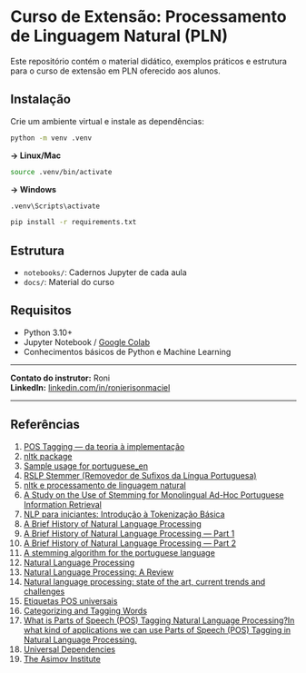 # Curso de Extensão: Processamento de Linguagem Natural (PLN)

Este repositório contém o material didático, exemplos práticos e estrutura para o curso de extensão em PLN oferecido aos alunos.

## Instalação

Crie um ambiente virtual e instale as dependências:

```bash
python -m venv .venv
```

**→ Linux/Mac**

```bash
source .venv/bin/activate
```

**→ Windows**

```bash
.venv\Scripts\activate
```

```bash
pip install -r requirements.txt
```

## Estrutura

- `notebooks/`: Cadernos Jupyter de cada aula
- `docs/`: Material do curso

## Requisitos

- Python 3.10+
- Jupyter Notebook / [Google Colab](https://colab.research.google.com/)
- Conhecimentos básicos de Python e Machine Learning

---

**Contato do instrutor:** Roni <br />
**LinkedIn:** [linkedin.com/in/ronierisonmaciel](https://linkedin.com/in/ronierisonmaciel)

---

## Referências

1. [POS Tagging — da teoria à implementação](https://medium.com/turing-talks/pos-tagging-da-teoria-%C3%A0-implementa%C3%A7%C3%A3o-eafa59c9d115)
2. [nltk package](https://www.nltk.org/api/nltk.html#nltk.tree.Tree.draw)
3. [Sample usage for portuguese_en](https://www.nltk.org/howto/portuguese_en.html)
4. [RSLP Stemmer (Removedor de Sufixos da Língua Portuguesa)](https://www.inf.ufrgs.br/~viviane/rslp/)
5. [nltk e processamento de linguagem natural](https://dev.to/thaisandre/nltk-e-processamento-de-linguagem-natural-3l49)
6. [A Study on the Use of Stemming for Monolingual Ad-Hoc Portuguese Information Retrieval](https://link.springer.com/chapter/10.1007/978-3-540-74999-8_12)
7. [NLP para iniciantes: Introdução à Tokenização Básica](https://medium.com/@guilherme.davedovicz/nlp-para-iniciantes-introdu%C3%A7%C3%A3o-%C3%A0-tokeniza%C3%A7%C3%A3o-b%C3%A1sica-fbba9de852e8)
8. [A Brief History of Natural Language Processing](https://www.dataversity.net/a-brief-history-of-natural-language-processing-nlp/)
9. [A Brief History of Natural Language Processing — Part 1](https://medium.com/@antoine.louis/a-brief-history-of-natural-language-processing-part-1-ffbcb937ebce)
10. [A Brief History of Natural Language Processing — Part 2](https://medium.com/@antoine.louis/a-brief-history-of-natural-language-processing-part-2-f5e575e8e37)
11. [A stemming algorithm for the portuguese language](https://ieeexplore.ieee.org/document/989755)
12. [Natural Language Processing](https://link.springer.com/chapter/10.1007/978-3-031-25928-9_5)
13. [Natural Language Processing: A Review](https://www.icts.res.in/sites/default/files/media/media-library/NLPIntro.pdf)
14. [Natural language processing: state of the art, current trends and challenges](https://link.springer.com/article/10.1007/s11042-022-13428-4)
15. [Etiquetas POS universais](https://universaldependencies.org/u/pos/all.html)
16. [Categorizing and Tagging Words](https://www.nltk.org/book/ch05.html)
17. [What is Parts of Speech (POS) Tagging Natural Language Processing?In what kind of applications we can use Parts of Speech (POS) Tagging in Natural Language Processing.](https://medium.com/@sujathamudadla1213/what-is-parts-of-speech-pos-tagging-natural-language-processing-in-2b8f4b07b186)
18. [Universal Dependencies](https://universaldependencies.org/)
19. [The Asimov Institute](https://www.asimovinstitute.org/)
